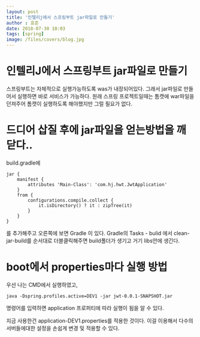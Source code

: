 ```yaml
---
layout: post
title: '인텔리j에서 스프링부트 jar파일로 만들기'
author : 효준
date: 2018-07-30 10:03
tags: [spring]
image: /files/covers/blog.jpg
---
```


# 인텔리J에서 스프링부트 jar파일로 만들기

스프링부트는 자체적으로 실행가능하도록 was가 내장되어있다.
그래서 jar파일로 만들어서 실행하면 바로 서비스가 가능하다.
원래 스프링 프로젝트일때는 톰캣에 war파일을 던져주어 톰캣이 실행하도록 해야했지만
그럴 필요가 없다.

# 드디어 삽질 후에 jar파일을 얻는방법을 깨닫다..


build.gradle에

    jar {
        manifest {
            attributes 'Main-Class': 'com.hj.hwt.JwtApplication'
        }
        from {
            configurations.compile.collect {
                it.isDirectory() ? it : zipTree(it)
            }
        }
    }

를 추가해주고 오른쪽에 보면 Gradle 이 있다. Gradle의 Tasks - bulid 에서 clean-jar-build를 순서대로
더블클릭해주면 build폴더가 생기고 거기 libs안에 생긴다.

# boot에서 properties마다 실행 방법

우선 나는 CMD에서 실행하였고,

    java -Dspring.profiles.active=DEV1 -jar jwt-0.0.1-SNAPSHOT.jar

명령어를 입력하면 application 프로퍼티에 따라 실행이 됨을 알 수 있다.

지금 사용한건 application-DEV1.properties를 적용한 것이다.
이걸 이용해서 다수의 서버들에대한 설정을 손쉽게 변경 및 적용할 수 있다.